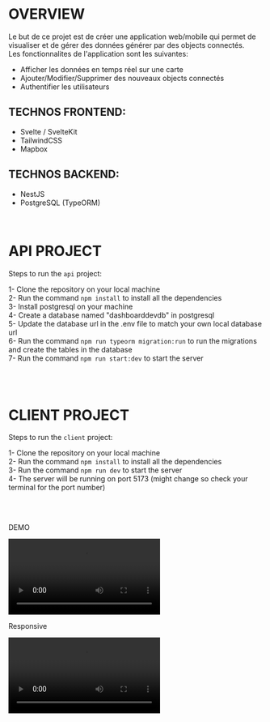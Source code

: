 # OVERVIEW

Le but de ce projet est de créer une application web/mobile qui permet de visualiser et de gérer des données générer par des objects connectés.<br/>
Les fonctionnalites de l'application sont les suivantes:
<br/>

- Afficher les données en temps réel sur une carte
- Ajouter/Modifier/Supprimer des nouveaux objects connectés
- Authentifier les utilisateurs

## TECHNOS FRONTEND:

- Svelte / SvelteKit
- TailwindCSS
- Mapbox

## TECHNOS BACKEND:

- NestJS
- PostgreSQL (TypeORM)

<br/>

# API PROJECT

Steps to run the `api` project:

1- Clone the repository on your local machine <br/>
2- Run the command `npm install` to install all the dependencies <br/>
3- Install postgresql on your machine <br/>
4- Create a database named "dashboarddevdb" in postgresql <br/>
5- Update the database url in the .env file to match your own local database url <br/>
6- Run the command `npm run typeorm migration:run` to run the migrations and create the tables in the database <br/>
7- Run the command `npm run start:dev` to start the server <br/>

<br/>
<br/>

# CLIENT PROJECT

Steps to run the `client` project:

1- Clone the repository on your local machine <br/>
2- Run the command `npm install` to install all the dependencies <br/>
3- Run the command `npm run dev` to start the server <br/>
4- The server will be running on port 5173 (might change so check your terminal for the port number) <br/>

<br/>
<br/>

DEMO <br/>

<video src="https://user-images.githubusercontent.com/22744551/198595598-2ffa8d3b-4c78-4a79-8477-b6ef327d5613.mov"></video> <br/>

Responsive <br/>

<video src="https://user-images.githubusercontent.com/22744551/212308496-20fcf310-16d4-4daa-96a9-961ece312df4.mov"></video>


